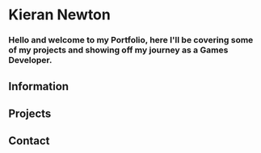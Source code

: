 # Kieran Newton
### Hello and welcome to my Portfolio, here I'll be covering some of my projects and showing off my journey as a Games Developer.

## Information

## Projects

## Contact

	
	

